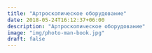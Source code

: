 ```yaml
---
title: "Артроскопическое оборудование"
date: 2018-05-24T16:12:37+06:00
description: "Артроскопическое оборудование"
image: "img/photo-man-book.jpg"
draft: false
---
```

